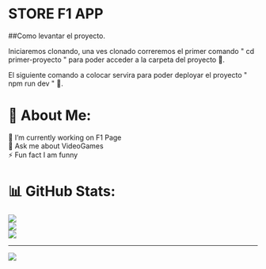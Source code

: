 # STORE F1 APP

##Como levantar el proyecto.

Iniciaremos clonando, una ves clonado correremos el primer comando " cd primer-proyecto " para poder acceder a la carpeta del proyecto 📌.

El siguiente comando a colocar servira para poder deployar el proyecto " npm run dev " 📌.

# 💫 About Me:
🔭 I’m currently working on F1 Page<br>💬 Ask me about VideoGames<br>⚡ Fun fact I am funny

# 📊 GitHub Stats:
![](https://github-readme-stats.vercel.app/api?username=AudreyRuiz&theme=chartreuse-dark&hide_border=false&include_all_commits=false&count_private=false)<br/>
![](https://github-readme-streak-stats.herokuapp.com/?user=AudreyRuiz&theme=chartreuse-dark&hide_border=false)<br/>
![](https://github-readme-stats.vercel.app/api/top-langs/?username=AudreyRuiz&theme=chartreuse-dark&hide_border=false&include_all_commits=false&count_private=false&layout=compact)

---
[![](https://visitcount.itsvg.in/api?id=AudreyRuiz&icon=3&color=12)](https://visitcount.itsvg.in)
